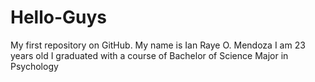 # Hello-Guys
My first repository on GitHub.
My name is Ian Raye O. Mendoza
I am 23 years old
I graduated with a course of Bachelor of Science Major in Psychology

